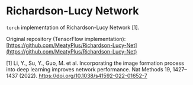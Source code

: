 # Richardson-Lucy Network 
`torch` implementation of Richardson-Lucy Network [1].

Original repository (TensorFlow implementation): [https://github.com/MeatyPlus/Richardson-Lucy-Net](https://github.com/MeatyPlus/Richardson-Lucy-Net)

[1] Li, Y., Su, Y., Guo, M. et al. Incorporating the image formation process into deep learning improves network performance. Nat Methods 19, 1427–1437 (2022). https://doi.org/10.1038/s41592-022-01652-7
